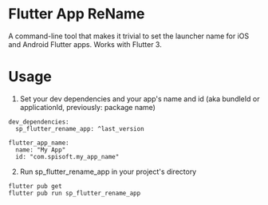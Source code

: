 # Flutter App ReName

A command-line tool that makes it trivial to set the launcher name for iOS and Android Flutter apps. Works with Flutter 3.

# Usage

1. Set your dev dependencies and your app's name and id (aka bundleId or applicationId, previously: package name)

```
dev_dependencies:
  sp_flutter_rename_app: ^last_version

flutter_app_name:
  name: "My App"
  id: "com.spisoft.my_app_name"
```

2. Run sp_flutter_rename_app in your project's directory

```
flutter pub get
flutter pub run sp_flutter_rename_app
```

